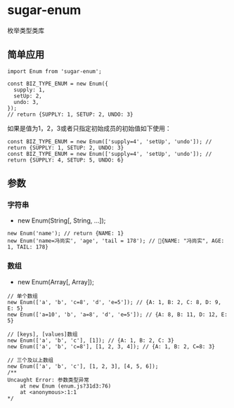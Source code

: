 # sugar-enum
枚举类型类库

## 简单应用
```
import Enum from 'sugar-enum';

const BIZ_TYPE_ENUM = new Enum({
  supply: 1,
  setUp: 2,
  undo: 3,
});
// return {SUPPLY: 1, SETUP: 2, UNDO: 3}
```

如果是值为1，2，3或者只指定初始成员的初始值如下使用：
```
const BIZ_TYPE_ENUM = new Enum(['supply=4', 'setUp', 'undo']); // return {SUPPLY: 1, SETUP: 2, UNDO: 3}
const BIZ_TYPE_ENUM = new Enum(['supply=4', 'setUp', 'undo']); // return {SUPPLY: 4, SETUP: 5, UNDO: 6}
```

## 参数
### 字符串
* new Enum(String[, String, ...]);
```
new Enum('name'); // return {NAME: 1}
new Enum('name=冯尚实', 'age', 'tail = 178'); // {NAME: "冯尚实", AGE: 1, TAIL: 178}
```

### 数组
* new Enum(Array[, Array]);
```
// 单个数组
new Enum(['a', 'b', 'c=8', 'd', 'e=5']); // {A: 1, B: 2, C: 8, D: 9, E: 5}
new Enum(['a=10', 'b', 'a=8', 'd', 'e=5']); // {A: 8, B: 11, D: 12, E: 5}

// [keys], [values]数组
new Enum(['a', 'b', 'c'], [1]); // {A: 1, B: 2, C: 3}
new Enum(['a', 'b', 'c=8'], [1, 2, 3, 4]); // {A: 1, B: 2, C=8: 3}

// 三个及以上数组
new Enum(['a', 'b', 'c'], [1, 2, 3], [4, 5, 6]); 
/** 
Uncaught Error: 参数类型异常
    at new Enum (enum.js?31d3:76)
    at <anonymous>:1:1 
*/
```
